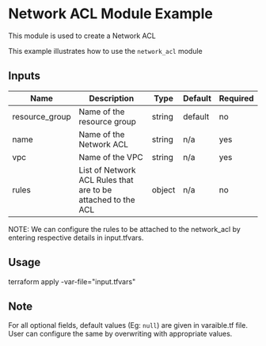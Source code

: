 # Network ACL Module Example

This module is used to create a Network ACL

This example illustrates how to use the `network_acl` module

<!-- BEGINNING OF PRE-COMMIT-TERRAFORM DOCS HOOK -->

## Inputs

| Name                              | Description                                           | Type   | Default | Required |
|-----------------------------------|-------------------------------------------------------|--------|---------|----------|
| resource\_group | Name of the resource group | string | default | no |
| name | Name of the Network ACL | string | n/a | yes |
| vpc | Name of the VPC | string | n/a | yes |
| rules | List of Network ACL Rules that are to be attached to the ACL  | object | n/a | no |


<!-- END OF PRE-COMMIT-TERRAFORM DOCS HOOK -->

NOTE: We can configure the rules to be attached to the network_acl by entering respective details in input.tfvars.

## Usage

terraform apply -var-file="input.tfvars"

## Note

For all optional fields, default values (Eg: `null`) are given in varaible.tf file. User can configure the same by overwriting with appropriate values.